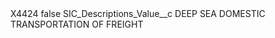 <?xml version="1.0" encoding="UTF-8"?>
<CustomMetadata xmlns="http://soap.sforce.com/2006/04/metadata" xmlns:xsi="http://www.w3.org/2001/XMLSchema-instance" xmlns:xsd="http://www.w3.org/2001/XMLSchema">
    <label>X4424</label>
    <protected>false</protected>
    <values>
        <field>SIC_Descriptions_Value__c</field>
        <value xsi:type="xsd:string">DEEP SEA DOMESTIC TRANSPORTATION OF FREIGHT</value>
    </values>
</CustomMetadata>
